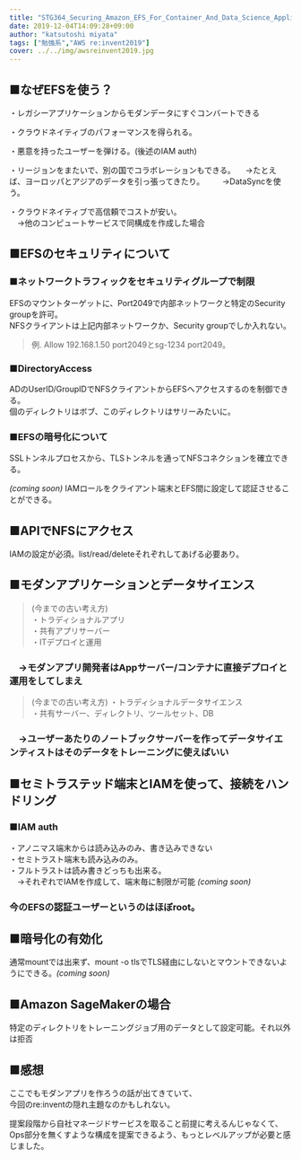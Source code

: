 ```yaml
---
title: "STG364_Securing_Amazon_EFS_For_Container_And_Data_Science_Applications"
date: 2019-12-04T14:09:28+09:00
author: "katsutoshi miyata"
tags: ["勉強系","AWS re:invent2019"]
cover: ../../img/awsreinvent2019.jpg
---
```


## ■なぜEFSを使う？
・レガシーアプリケーションからモダンデータにすぐコンバートできる

・クラウドネイティブのパフォーマンスを得られる。

・悪意を持ったユーザーを弾ける。(後述のIAM auth)

・リージョンをまたいで、別の国でコラボレーションもできる。
　→たとえば、ヨーロッパとアジアのデータを引っ張ってきたり。
　　→DataSyncを使う。

・クラウドネイティブで高信頼でコストが安い。  
　→他のコンピュートサービスで同構成を作成した場合

## ■EFSのセキュリティについて
### ■ネットワークトラフィックをセキュリティグループで制限

EFSのマウントターゲットに、Port2049で内部ネットワークと特定のSecurity groupを許可。  
NFSクライアントは上記内部ネットワークか、Security groupでしか入れない。

>例. Allow 192.168.1.50 port2049とsg-1234 port2049。

### ■DirectoryAccess
ADのUserID/GroupIDでNFSクライアントからEFSへアクセスするのを制御できる。  
個のディレクトリはボブ、このディレクトリはサリーみたいに。

### ■EFSの暗号化について
SSLトンネルプロセスから、TLSトンネルを通ってNFSコネクションを確立できる。

*(coming soon)* IAMロールをクライアント端末とEFS間に設定して認証させることができる。

## ■APIでNFSにアクセス
IAMの設定が必須。list/read/deleteそれぞれしてあげる必要あり。

## ■モダンアプリケーションとデータサイエンス
>(今までの古い考え方)  
・トラディショナルアプリ  
・共有アプリサーバー  
・ITデプロイと運用  

### 　→モダンアプリ開発者はAppサーバー/コンテナに直接デプロイと運用をしてしまえ
>(今までの古い考え方)
・トラディショナルデータサイエンス  
・共有サーバー、ディレクトリ、ツールセット、DB  
### 　→ユーザーあたりのノートブックサーバーを作ってデータサイエンティストはそのデータをトレーニングに使えばいい

## ■セミトラステッド端末とIAMを使って、接続をハンドリング
### ■IAM auth
・アノニマス端末からは読み込みのみ、書き込みできない  
・セミトラスト端末も読み込みのみ。  
・フルトラストは読み書きどっちも出来る。  
　→それぞれでIAMを作成して、端末毎に制限が可能 *(coming soon)*

### 今のEFSの認証ユーザーというのはほぼroot。

## ■暗号化の有効化
通常mountでは出来ず、mount -o tlsでTLS経由にしないとマウントできないようにできる。*(coming soon)*

## ■Amazon SageMakerの場合
特定のディレクトリをトレーニングジョブ用のデータとして設定可能。それ以外は拒否


## ■感想
ここでもモダンアプリを作ろうの話が出てきていて、  
今回のre:inventの隠れ主題なのかもしれない。  

提案段階から自社マネージドサービスを取ること前提に考えるんじゃなくて、  
Ops部分を無くすような構成を提案できるよう、もっとレベルアップが必要と感じました。


